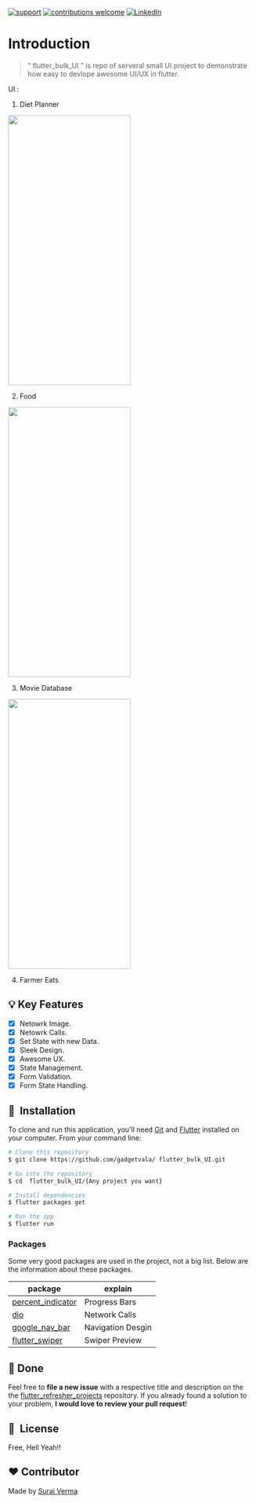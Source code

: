 [![support](https://img.shields.io/badge/plateform-flutter%7Candroid%20studio-9cf?style=plastic&logo=appveyor)](https://github.com/gadgetvala/flutter_bulk_UI)
[![contributions welcome](https://img.shields.io/badge/contributions-welcome-brightgreen.svg?style=flat)](https://github.com/gadgetvala/flutter_bulk_UI/issues)
[![LinkedIn](https://img.shields.io/badge/-LinkedIn-black.svg?style=flat-square&logo=linkedin&colorB=555)](https://www.linkedin.com/in/gadgetvala/)

# Introduction

> “ flutter_bulk_UI ”
> is repo of serveral small UI project to demonstrate how easy to devlope awesome UI/UX in flutter.

UI :

1. Diet Planner

<img src="diet_planner/images/preview.gif" width="250" height="550"/>

2. Food

<img src="food/images/preview.gif" width="250" height="550"/>

3. Movie Database

<img src="movie_database/dev-assets/output.gif" width="250" height="550"/>

4. Farmer Eats

## :bulb: Key Features

- [x] Netowrk Image.
- [x] Netowrk Calls.
- [x] Set State with new Data.
- [x] Sleek Design.
- [x] Awesome UX.
- [x] State Management.
- [x] Form Validation.
- [x] Form State Handling.

## 🚀 &nbsp;Installation

To clone and run this application, you'll need [Git](https://git-scm.com) and [Flutter](https://flutter.dev/docs/get-started/install) installed on your computer. From your command line:

```bash
# Clone this repository
$ git clone https://github.com/gadgetvala/ flutter_bulk_UI.git

# Go into the repository
$ cd  flutter_bulk_UI/{Any project you want}

# Install dependencies
$ flutter packages get

# Run the app
$ flutter run
```

### Packages

Some very good packages are used in the project, not a big list.
Below are the information about these packages.

| package                                                          | explain           |
| ---------------------------------------------------------------- | ----------------- |
| [ percent_indicator](https://pub.dev/packages/percent_indicator) | Progress Bars     |
| [dio](https://pub.dev/packages/dio)                              | Network Calls     |
| [google_nav_bar](https://pub.dev/packages/google_nav_bar)        | Navigation Desgin |
| [flutter_swiper](https://pub.dev/packages/flutter_swiper)        | Swiper Preview    |

## :clap: Done

Feel free to **file a new issue** with a respective title and description on the the [flutter_refresher_projects](https://github.com/gadgetvala/flutter_bulk_UI/issues) repository. If you already found a solution to your problem, **I would love to review your pull request**!

## 📘&nbsp; License

Free, Hell Yeah!!

## :heart: Contributor

Made by [Suraj Verma](https://github.com/gadgetvala)
